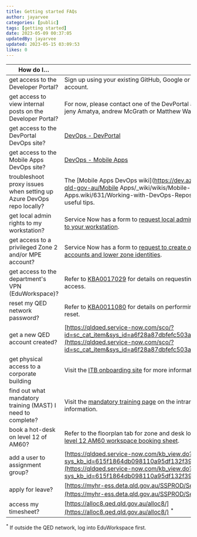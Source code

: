 ```yaml
---
title: Getting started FAQs
author: jayarvee
categories: [public]
tags: [getting started]
date: 2023-05-09 00:37:05
updatedBy: jayarvee
updated: 2023-05-15 03:09:53
likes: 0
---
```


| **How do I…** |  |
| --------- | --- |
| get access to the Developer Portal? | Sign up using your existing GitHub, Google or Microsoft account. |
| get access to view internal posts on the Developer Portal? | For now, please contact one of the DevPortal admins directly: jeny Amatya, andrew McGrath or Matthew Warwick. |
| get access to the DevPortal DevOps site? | [DevOps - DevPortal](https://dev.azure.com/qed-qld-gov-au/Developer%20Portal) |
| get access to the Mobile Apps DevOps site? | [DevOps - Mobile Apps](https://dev.azure.com/qed-qld-gov-au/Mobile%20Apps) |
| troubleshoot proxy issues when setting up Azure DevOps repo locally? | The [Mobile Apps DevOps wiki](https://dev.azure.com/qed-qld-gov-au/Mobile Apps/_wiki/wikis/Mobile-Apps.wiki/631/Working-with-DevOps-Repositories) has some useful tips. |
| get local admin rights to my workstation? | Service Now has a form to [request local administrator privileges to your workstation](https://qldqed.service-now.com/sco?id=sc_cat_item&sys_id=08133b187040c2000fb248e5461cf5a7). |
| get access to a privileged Zone 2 and/or MPE account? | <span style="mso-fareast-language:EN-AU">Service Now has a form to </span>[<span style="mso-fareast-language:EN-AU">request to create or modify test accounts and lower zone identities</span>](https://qldqed.service-now.com/sco?id=sc_cat_item&sys_id=46f4bc34dbea0454606552e3449619f7)<span style="mso-fareast-language:EN-AU">.</span> |
| get access to the department's VPN (EduWorkspace)? | Refer to [KBA0017029](https://qldqed.service-now.com/sco?id=kb_article_view&sys_kb_id=f112376e1b929d1435db9757b04bcbcc) for details on requesting corporate VPN access. |
| reset my QED network password? | Refer to [KBA0011080](https://qldqed.service-now.com/sco/?id=kb_article&sys_id=211b792d1b9ca114d161635a274bcb84) for details on performing a password reset. |
| get a new QED account created? | [https://qldqed.service-now.com/sco/?id=sc_cat_item&sys_id=a6f28a87dbfefc503a550aa1f39619f1](https://qldqed.service-now.com/sco/?id=sc_cat_item&sys_id=a6f28a87dbfefc503a550aa1f39619f1) |
| get physical access to a corporate building | Visit the [ITB onboarding site](https://qeducorp.sharepoint.com/sites/ITB-Your-ITB-onboarding/SitePages/Building-access.aspx) for more information. |
| find out what mandatory training (MAST) I need to complete? | Visit the [mandatory training page](https://intranet.qed.qld.gov.au/about/PrioritiesandInitiatives/mandatorytraining/Pages/mandatory-all-staff-training-program.aspx) on the intranet for more information. |
| book a hot-desk on level 12 of AM60? | Refer to the floorplan tab for zone and desk locations of the [level 12 AM60 workspace booking sheet](https://qeducorp.sharepoint.com/:x:/r/sites/ApplicationDevelopment/_layouts/15/Doc.aspx?sourcedoc=%7BD61FC9D9-8276-4BB8-BC6F-D2B96583630F%7D&file=AM60%20Level%2012%20-%20Workspace%20Booking%20Sheet.xlsx&action=default&mobileredirect=true&cid=0dd2d314-6bd4-4f8a-a0b8-a5b17bb42389). |
| add a user to assignment group? | [https://qldqed.service-now.com/kb_view.do?sys_kb_id=615f1864db098110a95df132f39619c5](https://qldqed.service-now.com/kb_view.do?sys_kb_id=615f1864db098110a95df132f39619c5) |
| apply for leave? | [https://myhr-ess.deta.qld.gov.au/SSPROD/SelfService](https://myhr-ess.deta.qld.gov.au/SSPROD/SelfService) <sup>*</sup> |
| access my timesheet? | [https://alloc8.qed.qld.gov.au/alloc8/](https://alloc8.qed.qld.gov.au/alloc8/) <sup>*</sup> |

<sup>*</sup> If outside the QED network, log into EduWorkspace first.